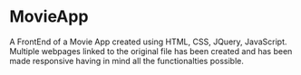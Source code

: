 # MovieApp
 A FrontEnd of a Movie App created using HTML, CSS, JQuery, JavaScript. Multiple webpages linked to the original file has been created and has been made responsive having in mind all the functionalties possible.
